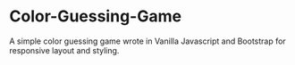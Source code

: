 # Color-Guessing-Game
A simple color guessing game wrote in Vanilla Javascript and Bootstrap for responsive layout and styling. 

